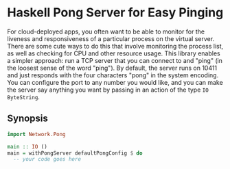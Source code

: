 Haskell Pong Server for Easy Pinging
=====================================

For cloud-deployed apps, you often want to be able to monitor for the liveness and responsiveness of a particular process on the virtual server. There are some cute
ways to do this that involve monitoring the process list, as well as checking for CPU and other resource usage. This library enables a simpler approach: run a TCP
server that you can connect to and "ping" (in the loosest sense of the word "ping"). By default, the server runs on 10411 and just responds with the four characters
"pong" in the system encoding. You can configure the port to any number you would like, and you can make the server say anything you want by passing in an action
of the type `IO ByteString`.

Synopsis
----------

```haskell
import Network.Pong

main :: IO ()
main = withPongServer defaultPongConfig $ do
  -- your code goes here
```
